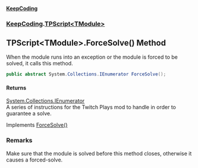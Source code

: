 #### [KeepCoding](index.md 'index')
### [KeepCoding](KeepCoding.md 'KeepCoding').[TPScript&lt;TModule&gt;](KeepCoding_TPScript_TModule_.md 'KeepCoding.TPScript&lt;TModule&gt;')
## TPScript&lt;TModule&gt;.ForceSolve() Method
When the module runs into an exception or the module is forced to be solved, it calls this method.  
```csharp
public abstract System.Collections.IEnumerator ForceSolve();
```
#### Returns
[System.Collections.IEnumerator](https://docs.microsoft.com/en-us/dotnet/api/System.Collections.IEnumerator 'System.Collections.IEnumerator')  
A series of instructions for the Twitch Plays mod to handle in order to guarantee a solve.

Implements [ForceSolve()](KeepCoding_ITP_ForceSolve().md 'KeepCoding.ITP.ForceSolve()')  
### Remarks
Make sure that the module is solved before this method closes, otherwise it causes a forced-solve.  
